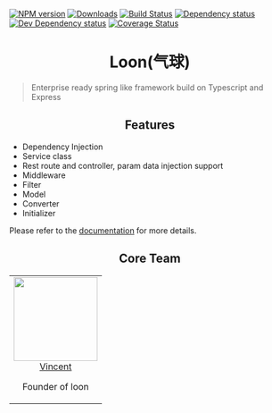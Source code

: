 [![NPM version][npm-image]][npm-url]
[![Downloads][downloads-image]][npm-url]
[![Build Status][travis-image]][travis-url]
[![Dependency status][david-dm-image]][david-dm-url]
[![Dev Dependency status][david-dm-dev-image]][david-dm-dev-url]
[![Coverage Status][coveralls-image]][coveralls-url]


<h1 align="center">Loon(气球)</h1>

> Enterprise ready spring like framework build on Typescript and Express

<h2 align="center">Features</h2>

* Dependency Injection
* Service class
* Rest route and controller, param data injection support
* Middleware 
* Filter
* Model
* Converter
* Initializer

Please refer to the [documentation](https://loon-project.github.io) for more details.

<h2 align="center">Core Team</h2>
<table>
  <tbody>
    <tr>
      <td align="center" valign="top">
        <img width="150" height="150" src="https://github.com/vincent178.png?s=150">
        <br>
        <a href="https://github.com/vincent178">Vincent</a>
        <p>Founder of loon</p>
      </td>
     </tr>
  </tbody>
</table>





[npm-url]: https://npmjs.org/package/loon
[downloads-image]: http://img.shields.io/npm/dm/loon.svg
[npm-image]: http://img.shields.io/npm/v/loon.svg
[travis-url]: https://travis-ci.org/loon-project/loon
[travis-image]: http://img.shields.io/travis/loon-project/loon.svg
[david-dm-url]:https://david-dm.org/loon-project/loon
[david-dm-image]:https://david-dm.org/loon-project/loon.svg
[david-dm-dev-url]:https://david-dm.org/loon-project/loon#info=devDependencies
[david-dm-dev-image]:https://david-dm.org/loon-project/loon/dev-status.svg
[coveralls-url]: https://coveralls.io/github/loon-project/loon
[coveralls-image]:https://coveralls.io/repos/loon-project/loon/badge.svg
